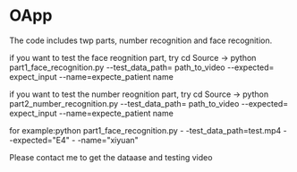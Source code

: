 # OApp
The code includes twp parts, number recognition and face recognition.

if you want to test the face reognition part, try cd Source -> python part1_face_recognition.py --test_data_path= path_to_video  --expected= expect_input --name=expecte_patient name

if you want to test the number reognition part, try cd Source -> python part2_number_recognition.py --test_data_path= path_to_video  --expected= expect_input --name=expecte_patient name

for example:python part1_face_recognition.py - -test_data_path=test.mp4 - -expected="E4" - -name="xiyuan"

Please contact me to get the dataase and testing video

